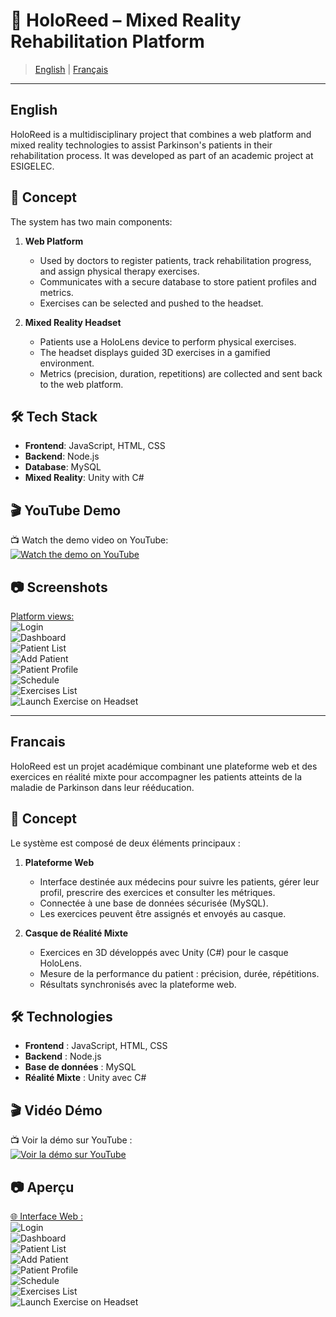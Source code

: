# 🧠 HoloReed – Mixed Reality Rehabilitation Platform

> [English](#english) | [Français](#francais)


---

## English

HoloReed is a multidisciplinary project that combines a web platform and mixed reality technologies to assist Parkinson's patients in their rehabilitation process. It was developed as part of an academic project at ESIGELEC.

## 🧠 Concept

The system has two main components:

1. **Web Platform**  
   - Used by doctors to register patients, track rehabilitation progress, and assign physical therapy exercises.  
   - Communicates with a secure database to store patient profiles and metrics.  
   - Exercises can be selected and pushed to the headset.

2. **Mixed Reality Headset**  
   - Patients use a HoloLens device to perform physical exercises.  
   - The headset displays guided 3D exercises in a gamified environment.  
   - Metrics (precision, duration, repetitions) are collected and sent back to the web platform.

## 🛠️ Tech Stack

- **Frontend**: JavaScript, HTML, CSS  
- **Backend**: Node.js  
- **Database**: MySQL  
- **Mixed Reality**: Unity with C#  

## 🎬 YouTube Demo

📺 Watch the demo video on YouTube:  
[![Watch the demo on YouTube](https://img.youtube.com/vi/LF9vXcvbQ9A/hqdefault.jpg)](https://www.youtube.com/watch?v=LF9vXcvbQ9A)


## 📷 Screenshots

<ins>Platform views:</ins>  
![Login](./public/screenshots/Login.PNG)  
![Dashboard](./public/screenshots/Dashboard.PNG)  
![Patient List](./public/screenshots/Patient_List.PNG)  
![Add Patient](./public/screenshots/Add_Patient.PNG)  
![Patient Profile](./public/screenshots/Patient_Profile.PNG)  
![Schedule](./public/screenshots/Schedule.PNG)  
![Exercises List](./public/screenshots/Exercises_List.PNG)  
![Launch Exercise on Headset](./public/screenshots/Launch_Exercise.PNG)  


---

## Francais

HoloReed est un projet académique combinant une plateforme web et des exercices en réalité mixte pour accompagner les patients atteints de la maladie de Parkinson dans leur rééducation.

## 🧠 Concept

Le système est composé de deux éléments principaux :

1. **Plateforme Web**  
   - Interface destinée aux médecins pour suivre les patients, gérer leur profil, prescrire des exercices et consulter les métriques.  
   - Connectée à une base de données sécurisée (MySQL).  
   - Les exercices peuvent être assignés et envoyés au casque.

2. **Casque de Réalité Mixte**  
   - Exercices en 3D développés avec Unity (C#) pour le casque HoloLens.  
   - Mesure de la performance du patient : précision, durée, répétitions.  
   - Résultats synchronisés avec la plateforme web.

## 🛠️ Technologies

- **Frontend** : JavaScript, HTML, CSS  
- **Backend** : Node.js  
- **Base de données** : MySQL  
- **Réalité Mixte** : Unity avec C#  

## 🎬 Vidéo Démo

📺 Voir la démo sur YouTube :  
[![Voir la démo sur YouTube](https://img.youtube.com/vi/LF9vXcvbQ9A/hqdefault.jpg)](https://www.youtube.com/watch?v=LF9vXcvbQ9A)

## 📷 Aperçu

<ins>🌐 Interface Web :</ins>  
![Login](./public/screenshots/Login.PNG)  
![Dashboard](./public/screenshots/Dashboard.PNG)  
![Patient List](./public/screenshots/Patient_List.PNG)  
![Add Patient](./public/screenshots/Add_Patient.PNG)  
![Patient Profile](./public/screenshots/Patient_Profile.PNG)  
![Schedule](./public/screenshots/Schedule.PNG)  
![Exercises List](./public/screenshots/Exercises_List.PNG)  
![Launch Exercise on Headset](./public/screenshots/Launch_Exercise.PNG)  


